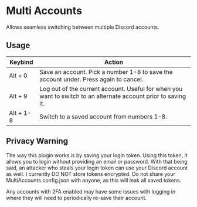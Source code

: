 # Multi Accounts

Allows seamless switching between multiple Discord accounts.

## Usage

| Keybind      | Action |
| ----------- | ----------- |
| Alt + 0| Save an account. Pick a number 1-8 to save the account under. Press again to cancel.|
| Alt + 9   | Log out of the current account. Useful for when you want to switch to an alternate account prior to saving it.|
| Alt + 1-8   | Switch to a saved account from numbers 1-8.|

## Privacy Warning

The way this plugin works is by saving your login token. Using this token, it allows you to login without providing an email or password. With that being said, an attacker who steals your login token can use your Discord account as well. I currently DO NOT store tokens encrypted. Do not share your MultiAccounts.config.json with anyone, as this will leak all saved tokens.

Any accounts with 2FA enabled may have some issues with logging in where they will need to periodically re-save their account.

